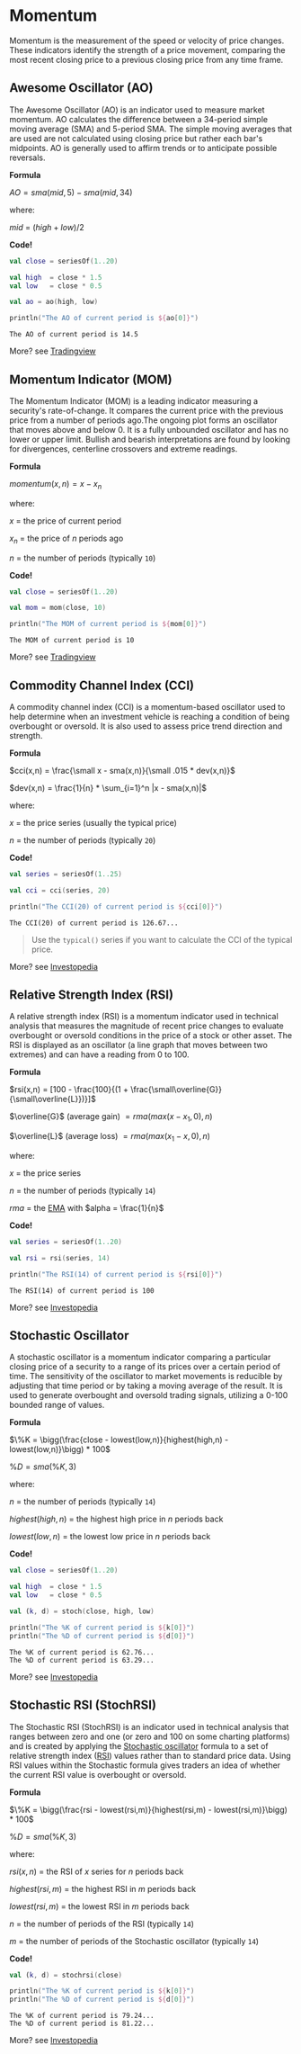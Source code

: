 # Momentum

Momentum is the measurement of the speed or velocity of price changes. These indicators identify the strength of a price movement, comparing the most recent closing price to a previous closing price from any time frame.

## Awesome Oscillator (AO)

The Awesome Oscillator (AO) is an indicator used to measure market momentum. AO calculates the difference between a 34-period simple moving average (SMA) and 5-period SMA. The simple moving averages that are used are not calculated using closing price but rather each bar's midpoints. AO is generally used to affirm trends or to anticipate possible reversals.

**Formula**

$AO = sma(mid, 5) - sma(mid, 34)$

where:

$mid$ = $(high+low) / 2$

**Code!**

```kotlin
val close = seriesOf(1..20)

val high  = close * 1.5
val low   = close * 0.5

val ao = ao(high, low)

println("The AO of current period is ${ao[0]}")
```

```output
The AO of current period is 14.5
```

More? see [Tradingview](https://www.tradingview.com/scripts/awesomeoscillator/?solution=43000501826)

## Momentum Indicator (MOM)

The Momentum Indicator (MOM) is a leading indicator measuring a security's rate-of-change. It compares the current price with the previous price from a number of periods ago.The ongoing plot forms an oscillator that moves above and below 0. It is a fully unbounded oscillator and has no lower or upper limit. Bullish and bearish interpretations are found by looking for divergences, centerline crossovers and extreme readings.

**Formula**

$momentum(x,n) = x - x_n$

where:

$x$ = the price of current period

$x_n$ = the price of $n$ periods ago

$n$ = the number of periods (typically `10`)

**Code!**

```kotlin
val close = seriesOf(1..20)

val mom = mom(close, 10)

println("The MOM of current period is ${mom[0]}")
```

```output
The MOM of current period is 10
```

More? see [Tradingview](https://www.tradingview.com/ideas/momentum/)

## Commodity Channel Index (CCI)

A commodity channel index​ (CCI) is a momentum-based oscillator used to help determine when an investment vehicle is reaching a condition of being overbought or oversold. It is also used to assess price trend direction and strength.

**Formula**

$cci(x,n) = \frac{\small x - sma(x,n)}{\small .015 * dev(x,n)}$

$dev(x,n) = \frac{1}{n} * \sum_{i=1}^n |x - sma(x,n)|$

where:

$x$ = the price series (usually the typical price)

$n$ = the number of periods (typically `20`)

**Code!**

```kotlin
val series = seriesOf(1..25)

val cci = cci(series, 20)

println("The CCI(20) of current period is ${cci[0]}")
```

```output
The CCI(20) of current period is 126.67...
```

> Use the `typical()` series if you want to calculate the CCI of the typical price.

More? see [Investopedia](https://www.investopedia.com/terms/c/commoditychannelindex.asp)

## Relative Strength Index (RSI)

A relative strength index (RSI) is a momentum indicator used in technical analysis that measures the magnitude of recent price changes to evaluate overbought or oversold conditions in the price of a stock or other asset. The RSI is displayed as an oscillator (a line graph that moves between two extremes) and can have a reading from 0 to 100.

**Formula**

$rsi(x,n) = [100 - \frac{100}{(1 + \frac{\small\overline{G}}{\small\overline{L}})}]$

$\overline{G}$ (average gain) $= rma(max(x - x_1, 0), n)$

$\overline{L}$ (average loss) $= rma(max(x_1 - x, 0), n)$

where:

$x$ = the price series

$n$ = the number of periods (typically `14`)

$rma$ = the [EMA](/trend?id=exponential-moving-average-ema) with $alpha = \frac{1}{n}$

**Code!**

```kotlin
val series = seriesOf(1..20)

val rsi = rsi(series, 14)

println("The RSI(14) of current period is ${rsi[0]}")
```

```output
The RSI(14) of current period is 100
```

More? see [Investopedia](https://www.investopedia.com/terms/r/rsi.asp)

## Stochastic Oscillator

A stochastic oscillator is a momentum indicator comparing a particular closing price of a security to a range of its prices over a certain period of time. The sensitivity of the oscillator to market movements is reducible by adjusting that time period or by taking a moving average of the result. It is used to generate overbought and oversold trading signals, utilizing a 0-100 bounded range of values.

**Formula**

$\%K = \bigg(\frac{close - lowest(low,n)}{highest(high,n) - lowest(low,n)}\bigg) * 100$

$\%D = sma(\%K,3)$

where:

$n$ = the number of periods (typically `14`)

$highest(high,n)$ = the highest high price in $n$ periods back

$lowest(low,n)$ = the lowest low price in $n$ periods back

**Code!**

```kotlin
val close = seriesOf(1..20)

val high  = close * 1.5
val low   = close * 0.5

val (k, d) = stoch(close, high, low)

println("The %K of current period is ${k[0]}")
println("The %D of current period is ${d[0]}")
```

```output
The %K of current period is 62.76...
The %D of current period is 63.29...
```

More? see [Investopedia](https://www.investopedia.com/terms/s/stochasticoscillator.asp)

## Stochastic RSI (StochRSI)

The Stochastic RSI (StochRSI) is an indicator used in technical analysis that ranges between zero and one (or zero and 100 on some charting platforms) and is created by applying the [Stochastic oscillator](#stochastic-oscillator) formula to a set of relative strength index ([RSI](#relative-strength-index-rsi)) values rather than to standard price data. Using RSI values within the Stochastic formula gives traders an idea of whether the current RSI value is overbought or oversold.

**Formula**

$\%K = \bigg(\frac{rsi - lowest(rsi,m)}{highest(rsi,m) - lowest(rsi,m)}\bigg) * 100$

$\%D = sma(\%K,3)$

where:

$rsi(x,n)$ = the RSI of $x$ series for $n$ periods back

$highest(rsi,m)$ = the highest RSI in $m$ periods back

$lowest(rsi,m)$ = the lowest RSI in $m$ periods back

$n$ = the number of periods of the RSI (typically `14`)

$m$ = the number of periods of the Stochastic oscillator (typically `14`)

**Code!**

```kotlin
val (k, d) = stochrsi(close)

println("The %K of current period is ${k[0]}")
println("The %D of current period is ${d[0]}")
```

```output
The %K of current period is 79.24...
The %D of current period is 81.22...
```

More? see [Investopedia](https://www.investopedia.com/terms/s/stochrsi.asp)